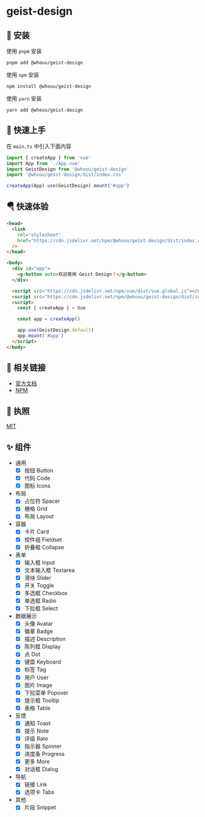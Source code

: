 # geist-design

## 🔑 安装

使用 `pnpm` 安装

```shell
pnpm add @whouu/geist-design
```

使用 `npm` 安装

```shell
npm install @whouu/geist-design
```

使用 `yarn` 安装

```shell
yarn add @whouu/geist-design
```

## 🎉 快速上手

在 `main.ts` 中引入下面内容

```ts
import { createApp } from 'vue'
import App from './App.vue'
import GeistDesign from '@whouu/geist-design'
import '@whouu/geist-design/dist/index.css'

createApp(App).use(GeistDesign).mount('#app')
```

## 🪂 快速体验

```html
<head>
  <link
    rel="stylesheet"
    href="https://cdn.jsdelivr.net/npm/@whouu/geist-design/dist/index.css"
  />
</head>

<body>
  <div id="app">
    <g-button auto>欢迎使用 Geist Design！</g-button>
  </div>

  <script src="https://cdn.jsdelivr.net/npm/vue/dist/vue.global.js"></script>
  <script src="https://cdn.jsdelivr.net/npm/@whouu/geist-design/dist/index.umd.js"></script>
  <script>
    const { createApp } = Vue

    const app = createApp()

    app.use(GeistDesign.default)
    app.mount('#app')
  </script>
</body>
```

## 🐳 相关链接

- [官方文档](https://geist-design.lovchun.com)
- [NPM](https://www.npmjs.com/package/@whouu/geist-design)

## 💬 执照

[MIT](https://github.com/PassionZale/geist-design/blob/main/LICENSE)

## ✨ 组件

- 通用
  - [x] 按钮 Button
  - [x] 代码 Code
  - [x] 图标 Icons
- 布局
  - [x] 占位符 Spacer
  - [x] 栅格 Grid
  - [x] 布局 Layout
- 容器
  - [x] 卡片 Card
  - [x] 控件组 Fieldset
  - [x] 折叠框 Collapse
- 表单
  - [x] 输入框 Input
  - [x] 文本输入框 Textarea
  - [x] 滑块 Slider
  - [x] 开关 Toggle
  - [x] 多选框 Checkbox
  - [x] 单选框 Radio
  - [x] 下拉框 Select
- 数据展示
  - [x] 头像 Avatar
  - [x] 徽章 Badge
  - [x] 描述 Description
  - [x] 陈列框 Display
  - [x] 点 Dot
  - [x] 键盘 Keyboard
  - [x] 标签 Tag
  - [x] 用户 User
  - [x] 图片 Image
  - [x] 下拉菜单 Popover
  - [x] 提示框 Tooltip
  - [x] 表格 Table
- 反馈
  - [x] 通知 Toast
  - [x] 提示 Note
  - [x] 评级 Rate
  - [x] 指示器 Spinner
  - [x] 进度条 Progress
  - [x] 更多 More
  - [x] 对话框 Dialog
- 导航
  - [x] 链接 Link
  - [x] 选项卡 Tabs
- 其他
  - [x] 片段 Snippet
